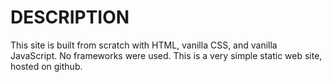 # DESCRIPTION
This site is built from scratch with HTML, vanilla CSS, and vanilla JavaScript. No frameworks were used. This is a very simple static web site, hosted on github.
